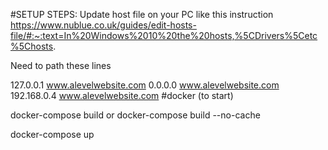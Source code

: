 #SETUP STEPS: Update host file on your PC like this instruction https://www.nublue.co.uk/guides/edit-hosts-file/#:~:text=In%20Windows%2010%20the%20hosts,%5CDrivers%5Cetc%5Chosts.

Need to path these lines

127.0.0.1 www.alevelwebsite.com
0.0.0.0 www.alevelwebsite.com
192.168.0.4 www.alevelwebsite.com
#docker (to start) 

docker-compose build or docker-compose build --no-cache

docker-compose up
